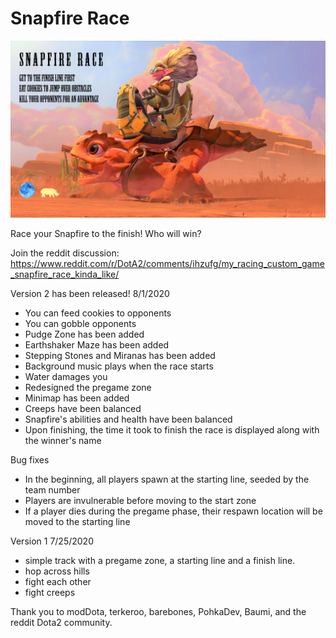 # Snapfire Race

![Poster](https://github.com/jojuno/snapfire_race/blob/master/loading_screen.png)

Race your Snapfire to the finish! Who will win?

Join the reddit discussion: https://www.reddit.com/r/DotA2/comments/ihzufg/my_racing_custom_game_snapfire_race_kinda_like/

Version 2 has been released!
8/1/2020
- You can feed cookies to opponents
- You can gobble opponents
- Pudge Zone has been added
- Earthshaker Maze has been added
- Stepping Stones and Miranas has been added
- Background music plays when the race starts
- Water damages you
- Redesigned the pregame zone
- Minimap has been added
- Creeps have been balanced
- Snapfire's abilities and health have been balanced
- Upon finishing, the time it took to finish the race is displayed along with the winner's name

Bug fixes
- In the beginning, all players spawn at the starting line, seeded by the team number
- Players are invulnerable before moving to the start zone
- If a player dies during the pregame phase, their respawn location will be moved to the starting line

Version 1 7/25/2020
- simple track with a pregame zone, a starting line and a finish line.
- hop across hills
- fight each other
- fight creeps

Thank you to modDota, terkeroo, barebones, PohkaDev, Baumi, and the reddit Dota2 community.
